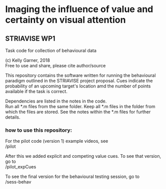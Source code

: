 # Imaging the influence of value and certainty on visual attention  
## STRIAVISE WP1

Task code for collection of behavioural data 

(c) Kelly Garner, 2018  
Free to use and share, please cite author/source  

This repository contains the software written for running the behavioural paradigm outlined in the STRIAVISE project proposal. Cues indicate the probability of an upcoming target's location amd the number of points available if the task is correct.   

Dependencies are listed in the notes in the code.  
Run all *.m files from the same folder. Keep all *.m files in the folder from which the files are stored. See the notes within the *.m files for further details.  

### how to use this repository:  
For the pilot code (version 1) example videos, see  
	/pilot  
	  
After this we added explicit and competing value cues. To see that version, go to  
  /pilot_expCues  
	  
To see the final version for the behavioural testing session, go to  
  /sess-behav  